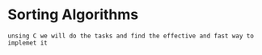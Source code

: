 # Sorting Algorithms
	unsing C we will do the tasks and find the effective and fast way to implemet it
